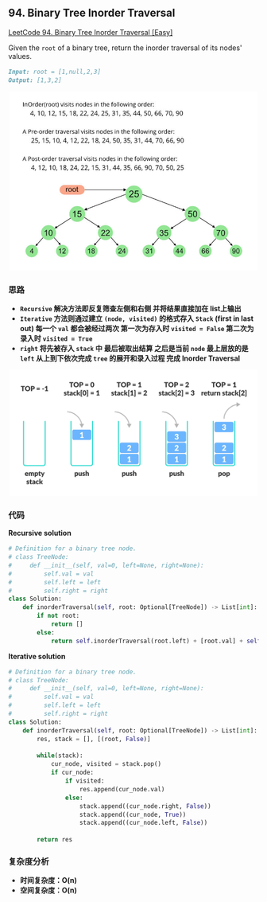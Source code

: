 ## **94. Binary Tree Inorder Traversal**

[LeetCode 94. Binary Tree Inorder Traversal [Easy]](https://leetcode.com/problems/binary-tree-inorder-traversal/description/)

Given the `root` of a binary tree, return the inorder traversal of its nodes' values.

```markdown
Input: root = [1,null,2,3]
Output: [1,3,2]
```
<p align="center">
<img src="img/LeetCode0094_Preorder-from-Inorder-and-Postorder-traversals.jpg" width="500">
</p>

### **思路**
* **`Recursive` 解决方法即反复筛查左侧和右侧 并将结果直接加在 list上输出**
* **`Iterative` 方法则通过建立 `(node, visited)` 的格式存入 `Stack` (first in last out) 每一个 `val` 都会被经过两次 第一次为存入时 `visited = False` 第二次为录入时 `visited = True`**
* **`right` 将先被存入 `stack` 中 最后被取出结算 之后是当前 `node` 最上层放的是 `left` 从上到下依次完成 `tree` 的展开和录入过程 完成 Inorder Traversal**

<p align="center">
<img src="img/LeetCode0094_stack-operations.png" width="500">
</p>

### **代码**

**Recursive solution**

``` python
# Definition for a binary tree node.
# class TreeNode:
#     def __init__(self, val=0, left=None, right=None):
#         self.val = val
#         self.left = left
#         self.right = right
class Solution:
    def inorderTraversal(self, root: Optional[TreeNode]) -> List[int]:
        if not root:
            return []
        else:
            return self.inorderTraversal(root.left) + [root.val] + self.inorderTraversal(root.right)
```

**Iterative solution**

``` python
# Definition for a binary tree node.
# class TreeNode:
#     def __init__(self, val=0, left=None, right=None):
#         self.val = val
#         self.left = left
#         self.right = right
class Solution:
    def inorderTraversal(self, root: Optional[TreeNode]) -> List[int]:
        res, stack = [], [(root, False)]

        while(stack):
            cur_node, visited = stack.pop()
            if cur_node:
                if visited:
                    res.append(cur_node.val)
                else:
                    stack.append((cur_node.right, False))
                    stack.append((cur_node, True))
                    stack.append((cur_node.left, False))

        return res
```

### **复杂度分析**
* **时间复杂度：O(n)**
* **空间复杂度：O(n)**
